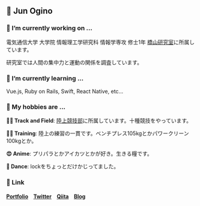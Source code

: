 ## 👋 Jun Ogino

### 🔭 I’m currently working on ...
電気通信大学 大学院 情報理工学研究科 情報学専攻 修士1年
[橋山研究室](http://www2.media.is.uec.ac.jp/)に所属しています。

研究室では人間の集中力と運動の関係を調査しています。

### 🌱 I’m currently learning ...
Vue.js, Ruby on Rails, Swift, React Native, etc...

### 💪 My hobbies are ...
**🏃‍♂️ Track and Field**: [陸上競技部](https://uectf.jp/)に所属しています。十種競技をやっています。

**🏋️‍♂️ Training**: 陸上の練習の一貫です。ベンチプレス105kgとかパワークリーン100kgとか。

**😍 Anime**: プリパラとかアイカツとかが好き。生きる糧です。

**🕺 Dance**: lockをちょっとだけかじってました。

### 📎 Link
**[Portfolio](https://junogino.work)　[Twitter](https://twitter.com/juginon)　[Qiita](https://qiita.com/juginon)　[Blog](https://ogijunchang.hatenablog.com/)**

<!--
**Ogijun2018/Ogijun2018** is a ✨ _special_ ✨ repository because its `README.md` (this file) appears on your GitHub profile.

Here are some ideas to get you started:

- 🔭 I’m currently working on ...
- 🌱 I’m currently learning ...
- 👯 I’m looking to collaborate on ...
- 🤔 I’m looking for help with ...
- 💬 Ask me about ...
- 📫 How to reach me: ...
- 😄 Pronouns: ...
- ⚡ Fun fact: ...
-->
